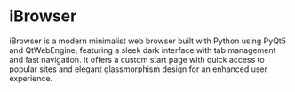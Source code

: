 # iBrowser
iBrowser is a modern minimalist web browser built with Python using PyQt5 and QtWebEngine, featuring a sleek dark interface with tab management and fast navigation. It offers a custom start page with quick access to popular sites and elegant glassmorphism design for an enhanced user experience.
